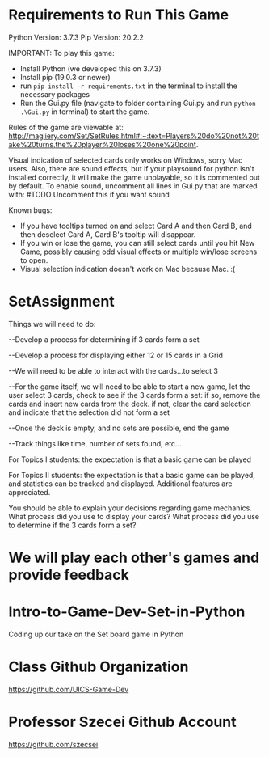 # Requirements to Run This Game
Python Version: 3.7.3
Pip Version: 20.2.2

IMPORTANT: To play this game:
- Install Python (we developed this on 3.7.3)
- Install pip (19.0.3 or newer)
- run `pip install -r requirements.txt` in the terminal to install the necessary packages
- Run the Gui.py file (navigate to folder containing Gui.py and run `python .\Gui.py` in terminal) to start the game.

Rules of the game are viewable at:
http://magliery.com/Set/SetRules.html#:~:text=Players%20do%20not%20take%20turns,the%20player%20loses%20one%20point.

Visual indication of selected cards only works on Windows, sorry Mac users. Also, there are sound effects, but if your playsound for python isn't installed correctly, it will make the game unplayable, so it is commented out by default. To enable sound, uncomment all lines in Gui.py that are marked with: #TODO Uncomment this if you want sound

Known bugs: 
- If you have tooltips turned on and select Card A and then Card B, and then deselect Card A, Card B's tooltip will disappear.
- If you win or lose the game, you can still select cards until you hit New Game, possibly causing odd visual effects or multiple win/lose screens to open.
- Visual selection indication doesn't work on Mac because Mac. :(

# SetAssignment
Things we will need to do:

--Develop a process for determining if 3 cards form a set
  
--Develop a process for displaying either 12 or 15 cards in a Grid
  
--We will need to be able to interact with the cards...to select 3
  
--For the game itself, we will need to be able to start a new game, let the user select 3 cards, check to see if the 3 cards form a set:  if so, remove the cards and insert new cards from the deck.  if not, clear the card selection and indicate that the selection did not form a set
  
--Once the deck is empty, and no sets are possible, end the game
  
--Track things like time, number of sets found, etc...

For Topics I students: the expectation is that a basic game can be played

For Topics II students: the expectation is that a basic game can be played, and statistics can be tracked and displayed.  Additional features are appreciated.

You should be able to explain your decisions regarding game mechanics.  What process did you use to display your cards? What process did you use to determine if the 3 cards form a set? 

We will play each other's games and provide feedback
=======
# Intro-to-Game-Dev-Set-in-Python
Coding up our take on the Set board game in Python

# Class Github Organization
https://github.com/UICS-Game-Dev

# Professor Szecei Github Account
https://github.com/szecsei